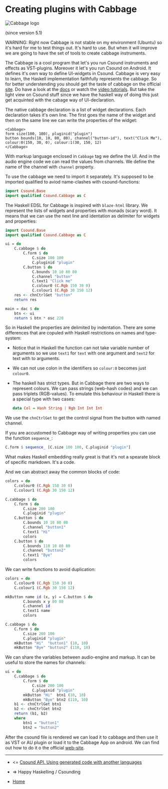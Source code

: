 Creating plugins with Cabbage
==================================================

![Cabbage logo](http://cabbageaudio.com/images/cabbage_transparent.svg)

(since version 5.1)

WARNING: Right now Cabbage is not stable on my environment (Ubuntu) so it's hard for me to test things out. It's hard to use. But when it will improve we are going to have 
the set of tools to create cabbage instruments.

The Cabbage is a cool program that let's you run Csound instruments and effects as VST-plugins.
Moreover it let's you run Csound on Android. It defines it's own way to define UI-widgets in Csound.
Cabbage is very easy to learn, the Haskell implementation faithfully represents the cabbage.
So for better understending you should get the taste of cabbage on the official [site](http://cabbageaudio.com/docs/introduction/).
Do have a look at the [docs](http://cabbageaudio.com/docs/introduction/) or watch the [video tutorials](http://cabbageaudio.com/tutorials/).
But take the light view on Csound stuff since we have the haskell way of doing this just
get acquinted with the cabage way of UI-declaration.

The native cabbage declaration is a list of widget declarations.
Each declaration takes it's own line. The first goes the name of the widget
and then on the same line we can write the properties of the widget:

~~~xtml
<Cabbage>
form size(100, 100), pluginid("plugin")
button bounds(10, 10, 80, 80), channel("button-id"), text("Click Me"), colour:0(150, 30, 0), colour:1(30, 150, 12)
</Cabbage>
~~~

With markup language enclosed in `Cabbage` tag we define the UI. And in the audio engine
code we can read the values from channels. We define the name of the channel with `channel` property.

To use the cabbage we need to import it separately. It's supposed to be imported qualified
to aviod name-clashes with csound-functions:

~~~Haskell
import Csound.Base
import qualified Csound.Cabbage as C
~~~

The Haskell EDSL for Cabbage is inspired with `blaze-html` library. 
We represent the lists of widgets and properties with monads (scary word).
It means that we can use the next line and identation  as delimiter for widgets and properties:

~~~Haskell
import Csound.Base
import qualified Csound.Cabbage as C

ui = do
	C.cabbage $ do
		C.form $ do
			C.size 100 100
			C.pluginid "plugin"
		C.button $ do
			C.bounds 10 10 80 80
			C.channel "button"
			C.text1 "Click me"
			C.colour0 (C.Rgb 150 30 0)
			C.colour1 (C.Rgb 30 150 12)	
	res <- chnCtrlGet "button"	
	return res

main = dac $ do
	btn <- ui
	return $ btn * osc 220
~~~

So in Haskell the properties are delimited by indentation. There are some differences
that are copuled with Haskell restrictions on names and type-system:

* Notice that in Haskell the function can not take variable number of arguments
	so we use `text1` for `text` with one argument and `text2` for text with to arguments.

* We can not use colon in the identifiers so `colour:0` becomes just `colour0`.

* The haskell has strict types. But in Cabbage there are two ways to represent colours.
	We can pass strings (web-hash codes) and we can pass triplets (RGB-values). 
	To emulate this behaviour in Haskell there is a special type with two cases:

	~~~Haskell
	data Col = Hash String | Rgb Int Int Int
	~~~

We use the `chnCtrlGet` to get the control signal from the button with named channel.

If you are accustomed to Cabbage way of writing properties you can use the function `sequence_`:

~~~Haskell
C.form $ sequence_ [C.size 100 100, C.pluginid "plugin"]
~~~

What makes Haskell embedding really great is that it's not a spearate block of specific markdown.
It's a code. 

And we can abstract away the common blocks of code: 

~~~Haskell
colors = do
	C.colour0 (C.Rgb 150 30 0)
	C.colour1 (C.Rgb 30 150 12)	

C.cabbage $ do
	C.form $ do
		C.size 200 100
		C.pluginid "plugin"
	C.button $ do
		C.bounds 10 10 80 80
		C.channel "button1"
		C.text1 "Hi"
		colors
	C.button $ do
		C.bounds 110 10 80 80
		C.channel "button2"
		C.text1 "Bye"
		colors		
~~~

We can write functions to avoid duplication:

~~~Haskell
colors = do
	C.colour0 (C.Rgb 150 30 0)
	C.colour1 (C.Rgb 30 150 12)	

mkButton name id (x, y) = C.button $ do
		C.bounds x y 80 80
		C.channel id
		C.text1 name
		colors

C.cabbage $ do
	C.form $ do
		C.size 200 100
		C.pluginid "plugin"
	mkButton "Hi"  "button1" (10, 10)
	mkButton "Bye" "button2" (110, 10)
~~~

We can share the variables between audio-engine and markup.
It can be useful to store the names for channels:

~~~Haskell
ui = do
	C.cabbage $ do
		C.form $ do
			C.size 200 100
			C.pluginid "plugin"
		mkButton "Hi"  btn1 (10, 10)
		mkButton "Bye" btn2 (110, 10)
	b1 <- chnCtrlGet btn1
	b2 <- chnCtrlGet btn2
	return (b1, b2)
	where
		btn1 = "button1"
		btn2 = "button2"
~~~

After the csound file is rendered we can load it to cabbage and then use it
as VST or AU plugin or load it to the Cabbage App on android. 
We can find out how to do it o the official [web-site](http://cabbageaudio.com/docs/exporting/). 


--------------------------------------------------

* <= [Csound API. Using generated code with another languages](https://github.com/anton-k/csound-expression/blob/master/tutorial/chapters/CsoundAPI.md)

* => Happy Haskelling / Csounding

* [Home](https://github.com/anton-k/csound-expression/blob/master/tutorial/Index.md)
